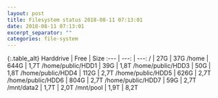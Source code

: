 ```yaml
---
layout: post
title: Filesystem status 2018-08-11 07:13:01
date: 2018-08-11 07:13:01
excerpt_separator: ""
categories: file-system
---
```

{:.table_alt}
Harddrive | Free | Size
:--- | ---: | ---:
/ | 27G | 37G
/home | 644G | 1,7T
/home/public/HDD1 | 39G | 1,8T
/home/public/HDD3 | 50G | 1,8T
/home/public/HDD4 | 112G | 2,7T
/home/public/HDD5 | 626G | 2,7T
/home/public/HDD6 | 804G | 2,7T
/home/public/HDD7 | 59G | 2,7T
/mnt/data2 | 1,7T | 2,0T
/mnt/pool | 1,9T | 8,2T
